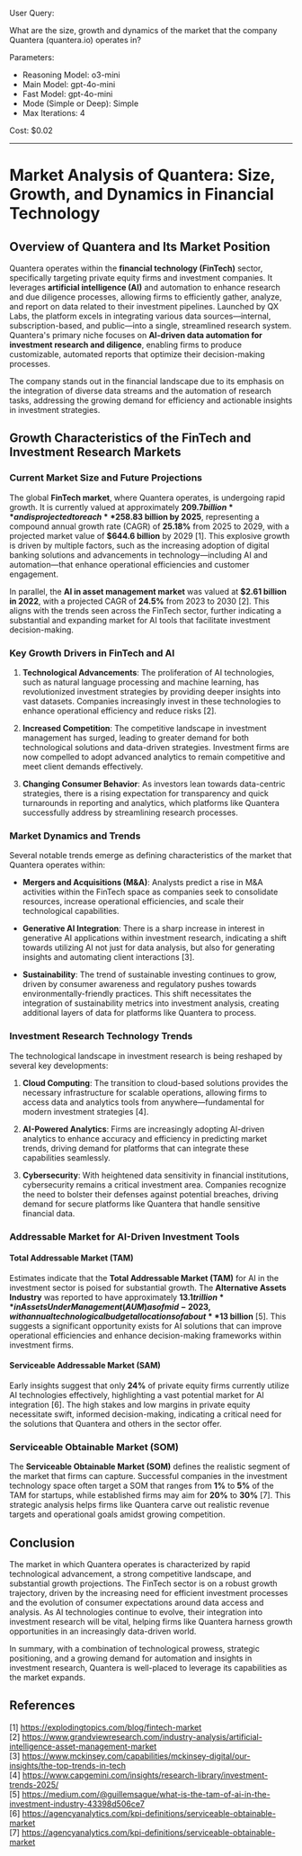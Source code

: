 User Query:

What are the size, growth and dynamics of the market that the company Quantera (quantera.io) operates in?
 
Parameters:
* Reasoning Model: o3-mini
* Main Model: gpt-4o-mini
* Fast Model: gpt-4o-mini
* Mode (Simple or Deep): Simple
* Max Iterations: 4

Cost: $0.02

---

# Market Analysis of Quantera: Size, Growth, and Dynamics in Financial Technology

## Overview of Quantera and Its Market Position

Quantera operates within the **financial technology (FinTech)** sector, specifically targeting private equity firms and investment companies. It leverages **artificial intelligence (AI)** and automation to enhance research and due diligence processes, allowing firms to efficiently gather, analyze, and report on data related to their investment pipelines. Launched by QX Labs, the platform excels in integrating various data sources—internal, subscription-based, and public—into a single, streamlined research system. Quantera's primary niche focuses on **AI-driven data automation for investment research and diligence**, enabling firms to produce customizable, automated reports that optimize their decision-making processes.

The company stands out in the financial landscape due to its emphasis on the integration of diverse data streams and the automation of research tasks, addressing the growing demand for efficiency and actionable insights in investment strategies.

## Growth Characteristics of the FinTech and Investment Research Markets

### Current Market Size and Future Projections

The global **FinTech market**, where Quantera operates, is undergoing rapid growth. It is currently valued at approximately **$209.7 billion** and is projected to reach **$258.83 billion by 2025**, representing a compound annual growth rate (CAGR) of **25.18%** from 2025 to 2029, with a projected market value of **$644.6 billion** by 2029 [1]. This explosive growth is driven by multiple factors, such as the increasing adoption of digital banking solutions and advancements in technology—including AI and automation—that enhance operational efficiencies and customer engagement.

In parallel, the **AI in asset management market** was valued at **$2.61 billion in 2022**, with a projected CAGR of **24.5%** from 2023 to 2030 [2]. This aligns with the trends seen across the FinTech sector, further indicating a substantial and expanding market for AI tools that facilitate investment decision-making.

### Key Growth Drivers in FinTech and AI

1. **Technological Advancements**: The proliferation of AI technologies, such as natural language processing and machine learning, has revolutionized investment strategies by providing deeper insights into vast datasets. Companies increasingly invest in these technologies to enhance operational efficiency and reduce risks [2].

2. **Increased Competition**: The competitive landscape in investment management has surged, leading to greater demand for both technological solutions and data-driven strategies. Investment firms are now compelled to adopt advanced analytics to remain competitive and meet client demands effectively.

3. **Changing Consumer Behavior**: As investors lean towards data-centric strategies, there is a rising expectation for transparency and quick turnarounds in reporting and analytics, which platforms like Quantera successfully address by streamlining research processes.

### Market Dynamics and Trends

Several notable trends emerge as defining characteristics of the market that Quantera operates within:

- **Mergers and Acquisitions (M&A)**: Analysts predict a rise in M&A activities within the FinTech space as companies seek to consolidate resources, increase operational efficiencies, and scale their technological capabilities.

- **Generative AI Integration**: There is a sharp increase in interest in generative AI applications within investment research, indicating a shift towards utilizing AI not just for data analysis, but also for generating insights and automating client interactions [3].

- **Sustainability**: The trend of sustainable investing continues to grow, driven by consumer awareness and regulatory pushes towards environmentally-friendly practices. This shift necessitates the integration of sustainability metrics into investment analysis, creating additional layers of data for platforms like Quantera to process.

### Investment Research Technology Trends

The technological landscape in investment research is being reshaped by several key developments:

1. **Cloud Computing**: The transition to cloud-based solutions provides the necessary infrastructure for scalable operations, allowing firms to access data and analytics tools from anywhere—fundamental for modern investment strategies [4].

2. **AI-Powered Analytics**: Firms are increasingly adopting AI-driven analytics to enhance accuracy and efficiency in predicting market trends, driving demand for platforms that can integrate these capabilities seamlessly.

3. **Cybersecurity**: With heightened data sensitivity in financial institutions, cybersecurity remains a critical investment area. Companies recognize the need to bolster their defenses against potential breaches, driving demand for secure platforms like Quantera that handle sensitive financial data.

### Addressable Market for AI-Driven Investment Tools

#### Total Addressable Market (TAM)

Estimates indicate that the **Total Addressable Market (TAM)** for AI in the investment sector is poised for substantial growth. The **Alternative Assets Industry** was reported to have approximately **$13.1 trillion** in Assets Under Management (AUM) as of mid-2023, with annual technological budget allocations of about **$13 billion** [5]. This suggests a significant opportunity exists for AI solutions that can improve operational efficiencies and enhance decision-making frameworks within investment firms.

#### Serviceable Addressable Market (SAM)

Early insights suggest that only **24%** of private equity firms currently utilize AI technologies effectively, highlighting a vast potential market for AI integration [6]. The high stakes and low margins in private equity necessitate swift, informed decision-making, indicating a critical need for the solutions that Quantera and others in the sector offer.

### Serviceable Obtainable Market (SOM)

The **Serviceable Obtainable Market (SOM)** defines the realistic segment of the market that firms can capture. Successful companies in the investment technology space often target a SOM that ranges from **1%** to **5%** of the TAM for startups, while established firms may aim for **20%** to **30%** [7]. This strategic analysis helps firms like Quantera carve out realistic revenue targets and operational goals amidst growing competition.

## Conclusion

The market in which Quantera operates is characterized by rapid technological advancement, a strong competitive landscape, and substantial growth projections. The FinTech sector is on a robust growth trajectory, driven by the increasing need for efficient investment processes and the evolution of consumer expectations around data access and analysis. As AI technologies continue to evolve, their integration into investment research will be vital, helping firms like Quantera harness growth opportunities in an increasingly data-driven world.

In summary, with a combination of technological prowess, strategic positioning, and a growing demand for automation and insights in investment research, Quantera is well-placed to leverage its capabilities as the market expands.

## References

[1] https://explodingtopics.com/blog/fintech-market  
[2] https://www.grandviewresearch.com/industry-analysis/artificial-intelligence-asset-management-market  
[3] https://www.mckinsey.com/capabilities/mckinsey-digital/our-insights/the-top-trends-in-tech  
[4] https://www.capgemini.com/insights/research-library/investment-trends-2025/  
[5] https://medium.com/@guillemsague/what-is-the-tam-of-ai-in-the-investment-industry-43398d506ce7  
[6] https://agencyanalytics.com/kpi-definitions/serviceable-obtainable-market  
[7] https://agencyanalytics.com/kpi-definitions/serviceable-obtainable-market

